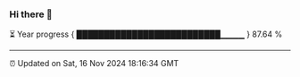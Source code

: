 ### Hi there 👋

⏳ Year progress { ██████████████████████████▁▁▁▁ } 87.64 %

---

⏰ Updated on Sat, 16 Nov 2024 18:16:34 GMT
